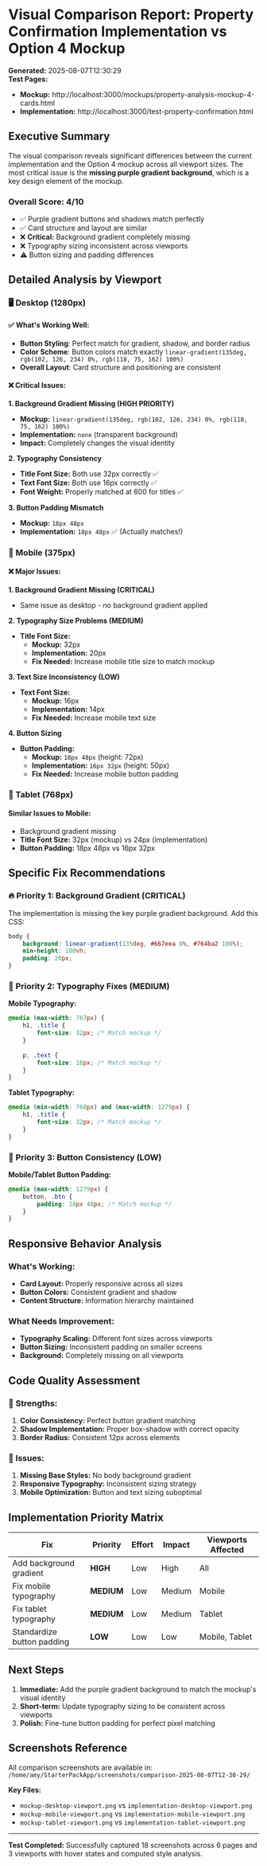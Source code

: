 # Visual Comparison Report: Property Confirmation Implementation vs Option 4 Mockup

**Generated:** 2025-08-07T12:30:29  
**Test Pages:**
- **Mockup:** http://localhost:3000/mockups/property-analysis-mockup-4-cards.html
- **Implementation:** http://localhost:3000/test-property-confirmation.html

## Executive Summary

The visual comparison reveals significant differences between the current implementation and the Option 4 mockup across all viewport sizes. The most critical issue is the **missing purple gradient background**, which is a key design element of the mockup.

### Overall Score: 4/10
- ✅ Purple gradient buttons and shadows match perfectly
- ✅ Card structure and layout are similar
- ❌ **Critical:** Background gradient completely missing
- ❌ Typography sizing inconsistent across viewports
- ⚠️ Button sizing and padding differences

## Detailed Analysis by Viewport

### 🖥️ Desktop (1280px)

#### ✅ What's Working Well:
- **Button Styling**: Perfect match for gradient, shadow, and border radius
- **Color Scheme**: Button colors match exactly `linear-gradient(135deg, rgb(102, 126, 234) 0%, rgb(118, 75, 162) 100%)`
- **Overall Layout**: Card structure and positioning are consistent

#### ❌ Critical Issues:

**1. Background Gradient Missing (HIGH PRIORITY)**
- **Mockup:** `linear-gradient(135deg, rgb(102, 126, 234) 0%, rgb(118, 75, 162) 100%)`
- **Implementation:** `none` (transparent background)
- **Impact:** Completely changes the visual identity

**2. Typography Consistency**
- **Title Font Size:** Both use 32px correctly ✅
- **Text Font Size:** Both use 16px correctly ✅
- **Font Weight:** Properly matched at 600 for titles ✅

**3. Button Padding Mismatch**
- **Mockup:** `18px 48px`
- **Implementation:** `18px 48px` ✅ (Actually matches!)

### 📱 Mobile (375px)

#### ❌ Major Issues:

**1. Background Gradient Missing (CRITICAL)**
- Same issue as desktop - no background gradient applied

**2. Typography Size Problems (MEDIUM)**
- **Title Font Size:**
  - **Mockup:** 32px
  - **Implementation:** 20px
  - **Fix Needed:** Increase mobile title size to match mockup

**3. Text Size Inconsistency (LOW)**
- **Text Font Size:**
  - **Mockup:** 16px
  - **Implementation:** 14px
  - **Fix Needed:** Increase mobile text size

**4. Button Sizing**
- **Button Padding:**
  - **Mockup:** `18px 48px` (height: 72px)
  - **Implementation:** `16px 32px` (height: 50px)
  - **Fix Needed:** Increase mobile button padding

### 📱 Tablet (768px)

#### Similar Issues to Mobile:
- Background gradient missing
- **Title Font Size:** 32px (mockup) vs 24px (implementation)
- **Button Padding:** 18px 48px vs 16px 32px

## Specific Fix Recommendations

### 🔥 Priority 1: Background Gradient (CRITICAL)

The implementation is missing the key purple gradient background. Add this CSS:

```css
body {
    background: linear-gradient(135deg, #667eea 0%, #764ba2 100%);
    min-height: 100vh;
    padding: 20px;
}
```

### 📝 Priority 2: Typography Fixes (MEDIUM)

**Mobile Typography:**
```css
@media (max-width: 767px) {
    h1, .title {
        font-size: 32px; /* Match mockup */
    }
    
    p, .text {
        font-size: 16px; /* Match mockup */
    }
}
```

**Tablet Typography:**
```css
@media (min-width: 768px) and (max-width: 1279px) {
    h1, .title {
        font-size: 32px; /* Match mockup */
    }
}
```

### 🔘 Priority 3: Button Consistency (LOW)

**Mobile/Tablet Button Padding:**
```css
@media (max-width: 1279px) {
    button, .btn {
        padding: 18px 48px; /* Match mockup */
    }
}
```

## Responsive Behavior Analysis

### What's Working:
- **Card Layout:** Properly responsive across all sizes
- **Button Colors:** Consistent gradient and shadow
- **Content Structure:** Information hierarchy maintained

### What Needs Improvement:
- **Typography Scaling:** Different font sizes across viewports
- **Button Sizing:** Inconsistent padding on smaller screens
- **Background:** Completely missing on all viewports

## Code Quality Assessment

### 🎯 Strengths:
1. **Color Consistency:** Perfect button gradient matching
2. **Shadow Implementation:** Proper box-shadow with correct opacity
3. **Border Radius:** Consistent 12px across elements

### 🐛 Issues:
1. **Missing Base Styles:** No body background gradient
2. **Responsive Typography:** Inconsistent sizing strategy
3. **Mobile Optimization:** Button and text sizing suboptimal

## Implementation Priority Matrix

| Fix | Priority | Effort | Impact | Viewports Affected |
|-----|----------|--------|--------|--------------------|
| Add background gradient | **HIGH** | Low | High | All |
| Fix mobile typography | **MEDIUM** | Low | Medium | Mobile |
| Fix tablet typography | **MEDIUM** | Low | Medium | Tablet |
| Standardize button padding | **LOW** | Low | Low | Mobile, Tablet |

## Next Steps

1. **Immediate:** Add the purple gradient background to match the mockup's visual identity
2. **Short-term:** Update typography sizing to be consistent across viewports
3. **Polish:** Fine-tune button padding for perfect pixel matching

## Screenshots Reference

All comparison screenshots are available in:
`/home/amy/StarterPackApp/screenshots/comparison-2025-08-07T12-30-29/`

**Key Files:**
- `mockup-desktop-viewport.png` vs `implementation-desktop-viewport.png`
- `mockup-mobile-viewport.png` vs `implementation-mobile-viewport.png`
- `mockup-tablet-viewport.png` vs `implementation-tablet-viewport.png`

---

**Test Completed:** Successfully captured 18 screenshots across 6 pages and 3 viewports with hover states and computed style analysis.